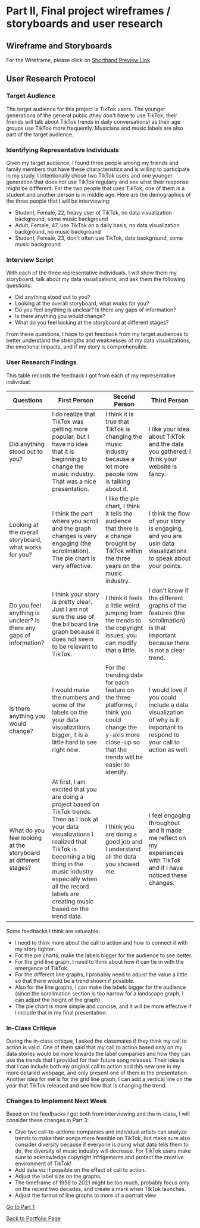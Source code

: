
# Part II, Final project wireframes / storyboards and user research

## Wireframe and Storyboards

For the Wireframe, please click on [Shorthand Preview Link](https://preview.shorthand.com/jjj66IRQTJHcDhYw)


## User Research Protocol

### Target Audience

The target audience for this project is TikTok users. The younger generations of the general public (they don't have to use TikTok, their friends will talk about TikTok trends in daily conversations) as their age groups use TikTok more frequently. Musicians and music labels are also part of the target audience. 

### Identifying Representative Individuals

Given my target audience, I found three people among my friends and family members that have these characteristics and is willing to participate in my study. I intentionally chose two TikTok users and one younger generation that does not use TikTok regularly and see what their response might be diffferent. For the two people that uses TikTok, one of them is a student and another person is in middle age. Here are the demographics of the three people that I will be interviewing:

- Student, Female, 22, heavy user of TikTok, no data visualization background, some music background
- Adult, Female, 47, use TikTok on a daily basis, no data visualization background, no music background
- Student, Female, 23, don't often use TikTok, data background, some music background

### Interview Script

With each of the three representative individuals, I will show them my storyboard, talk about my data visualizations, and ask them the following questions:

- Did anything stood out to you?
- Looking at the overall storyboard, what works for you?
- Do you feel anything is unclear? Is there any gaps of information?
- Is there anything you would change?
- What do you feel looking at the storyboard at different stages? 

From these questions, I hope to get feedback from my target audiences to better understand the strengths and weaknesses of my data visualizations, the emotional impacts, and if my story is comprehensible. 

### User Research Findings

This table records the feedback I got from each of my representative individual:

| Questions  | First Person | Second Person | Third Person |
| ------------- | ------------- | ------------- | ------------- |
| Did anything stood out to you?  | I do realize that TikTok was getting more popular, but I have no idea that it is beginning to change the music industry. That was a nice presentation.  | I think it is true that TikTok is changing the music industry because a lot more people now is talking about it.  | I like your idea about TikTok and the data you gathered. I think your website is fancy.  |
| Looking at the overall storyboard, what works for you?  | I think the part where you scroll and the graph changes is very engaging (the scrollmation). The pie chart is very effective.  | I like the pie chart, I think it tells the audience that there is a change brought by TikTok within the three years on the music industry.  | I think the flow of your story is engaging, and you are usin data visualizations to speak about your points. |
| Do you feel anything is unclear? Is there any gaps of information?  | I think your story is pretty clear. Just I am not sure the use of the billboard line graph because it does not seem to be relevant to TikTok. | I think it feels a little weird jumping from the trends to the copyright issues, you can modify that a little. | I don't know if the different graphs of the features (the scrollmation) is that important because there is not a clear trend. |
| Is there anything you would change? | I would make the numbers and some of the labels on the your data visualizations bigger, it is a little hard to see right now.  | For the trending data for each feature on the three platforms, I think you could change the y-axis more close-up so that the trends will be easier to identify. | I would love if you could include a data visualization of why is it important to respond to your call to action as well.  |
| What do you feel looking at the storyboard at different stages?  | At first, I am excited that you are doing a project based on TikTok trends. Then as I look at your data visualizations I realized that TikTok is becoming a big thing in the music industry especially when all the record labels are creating music based on the trend data.  | I think you are doing a good job and I understand all the data you showed me. | I feel engaging throughout and it made me reflect on my experiences with TikTok and if I have noticed these changes. |

Some feedbacks I think are valueable:

- I need to think more about the call to action and how to connect it with my story tighter. 
- For the pie charts, make the labels bigger for the audience to see better. 
- For the grid line graph, I need to think about how it can tie in with the emergence of TikTok.
- For the different line graphs, I probably need to adjust the value a little so that there would be a trend shown if possible. 
- Also for the line graphs, I can make the labels bigger for the audience (since the scrollmation section is too narrow for a landscape graph, I can adjust the height of the graph)
- The pie chart is more simple and concise, and it will be more effective if I include that in my final presentation. 

### In-Class Critique

During the in-class critique, I asked the classmates if they think my call to action is valid. One of them said that my call to action based only on my data stories would be more towards the label companies and how they can use the trends that I provided for their future song releases. Their idea is that I can include both my original call to action and this new one in my more detailed webpage, and only present one of them in the presentation. Another idea for me is for the grid line graph, I can add a vertical line on the year that TikTok released and see how that is changing the trend. 

### Changes to Implement Next Week

Based on the feedbacks I got both from interviewing and the in-class, I will consider these changes in Part 3:

- Give two call-to-actions: companies and individual artists can analyze trends to make their songs more feasible on TikTok, but make sure also consider diversity because if everyone is doing what data tells them to do, the diversity of music industry will decrease. For TikTok users make sure to acknowledge copyright infrigements and protect the creative environment of TikTok!
- Add data viz if possible on the effect of call to action.
- Adjust the label size on the graphs. 
- The timeframe of 1958 to 2021 might be too much, probably focus only on the recent two decades, and create a mark when TikTok launches. 
- Adjust the format of line graphs to more of a portrait view


[Go to Part 1](https://ziqi0921.github.io/zhou-portfolio/part1)

[Back to Portfolio Page](https://ziqi0921.github.io/zhou-portfolio)
